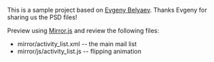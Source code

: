 This is a sample project based on [Evgeny Belyaev](https://plus.google.com/u/0/+EvgenyBelyaev30PP0/posts). Thanks Evgeny for sharing us the PSD files!


Preview using [Mirror.js](http://jimulabs.com/mirrorjs-preview/) and review the following files:

- mirror/activity_list.xml  -- the main mail list
- mirror/js/activity_list.js  -- flipping animation
